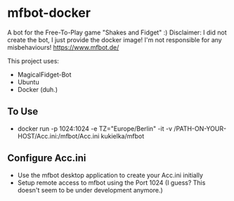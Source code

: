 # mfbot-docker

A bot for the Free-To-Play game "Shakes and Fidget" :)
Disclaimer: I did not create the bot, I just provide the docker image! I'm not responsible for any misbehaviours!
https://www.mfbot.de/

This project uses:
- MagicalFidget-Bot
- Ubuntu
- Docker (duh.)

## To Use
- docker run -p 1024:1024  -e TZ="Europe/Berlin" -it -v /PATH-ON-YOUR-HOST/Acc.ini:/mfbot/Acc.ini kukielka/mfbot

## Configure Acc.ini
- Use the mfbot desktop application to create your Acc.ini initially
- Setup remote access to mfbot using the Port 1024 (I guess? This doesn't seem to be under development anymore.)

